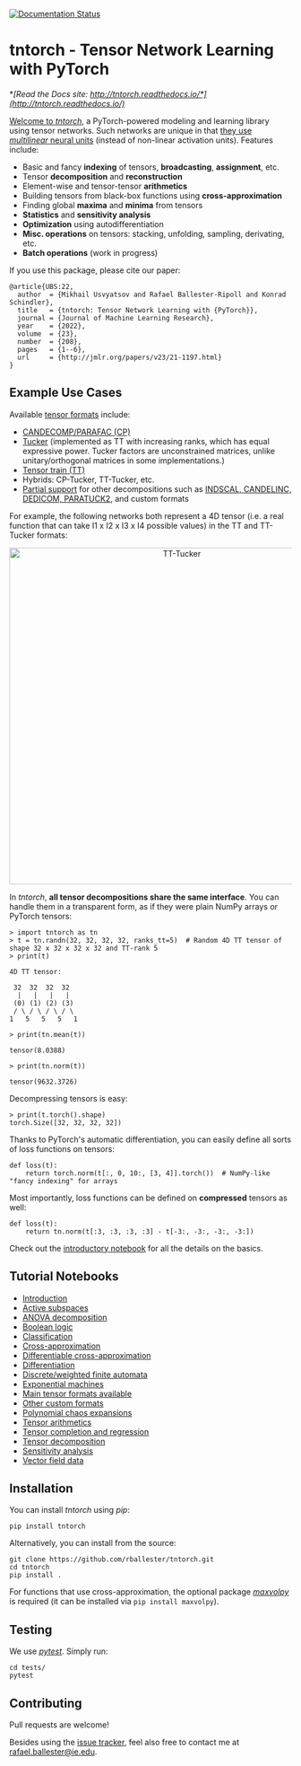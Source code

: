 [![Documentation Status](https://readthedocs.org/projects/tntorch/badge/?version=latest)](https://tntorch.readthedocs.io/en/latest/?badge=latest)

# tntorch - Tensor Network Learning with PyTorch

**[Read the Docs site: *http://tntorch.readthedocs.io/*](http://tntorch.readthedocs.io/)**

[Welcome to *tntorch*](https://github.com/rballester/tntorch/blob/main/docs/tutorials/introduction.ipynb), a PyTorch-powered modeling and learning library using tensor networks. Such networks are unique in that [they use *multilinear* neural units](https://arxiv.org/abs/1711.00811) (instead of non-linear activation units). Features include:

- Basic and fancy **indexing** of tensors, **broadcasting**, **assignment**, etc.
- Tensor **decomposition** and **reconstruction**
- Element-wise and tensor-tensor **arithmetics**
- Building tensors from black-box functions using **cross-approximation**
- Finding global **maxima** and **minima** from tensors
- **Statistics** and **sensitivity analysis**
- **Optimization** using autodifferentiation
- **Misc. operations** on tensors: stacking, unfolding, sampling, derivating, etc.
- **Batch operations** (work in progress)

If you use this package, please cite our paper:

```
@article{UBS:22,
  author  = {Mikhail Usvyatsov and Rafael Ballester-Ripoll and Konrad Schindler},
  title   = {tntorch: Tensor Network Learning with {PyTorch}},
  journal = {Journal of Machine Learning Research},
  year    = {2022},
  volume  = {23},
  number  = {208},
  pages   = {1--6},
  url     = {http://jmlr.org/papers/v23/21-1197.html}
}
```

## Example Use Cases

Available [tensor formats](https://github.com/rballester/tntorch/blob/main/docs/tutorials/main_formats.ipynb) include:

- [CANDECOMP/PARAFAC (CP)](https://epubs.siam.org/doi/pdf/10.1137/07070111X)
- [Tucker](https://epubs.siam.org/doi/pdf/10.1137/S0895479898346995) (implemented as TT with increasing ranks, which has equal expressive power. Tucker factors are unconstrained matrices, unlike unitary/orthogonal matrices in some implementations.)
- [Tensor train (TT)](https://epubs.siam.org/doi/abs/10.1137/090752286?journalCode=sjoce3)
- Hybrids: CP-Tucker, TT-Tucker, etc. 
- [Partial support](https://github.com/rballester/tntorch/blob/main/docs/tutorials/other_formats.ipynb) for other decompositions such as [INDSCAL, CANDELINC, DEDICOM, PARATUCK2](https://epubs.siam.org/doi/pdf/10.1137/07070111X), and custom formats

For example, the following networks both represent a 4D tensor (i.e. a real function that can take I1 x I2 x I3 x I4 possible values) in the TT and TT-Tucker formats:

<p align="center"><img src="https://github.com/rballester/tntorch/blob/main/images/tensors.jpg" width="600" title="TT-Tucker"></p>

In *tntorch*, **all tensor decompositions share the same interface**. You can handle them in a transparent form, as if they were plain NumPy arrays or PyTorch tensors:

```
> import tntorch as tn
> t = tn.randn(32, 32, 32, 32, ranks_tt=5)  # Random 4D TT tensor of shape 32 x 32 x 32 x 32 and TT-rank 5
> print(t)

4D TT tensor:

 32  32  32  32
  |   |   |   |
 (0) (1) (2) (3)
 / \ / \ / \ / \
1   5   5   5   1

> print(tn.mean(t))

tensor(8.0388)

> print(tn.norm(t))

tensor(9632.3726)
```

Decompressing tensors is easy:  

```
> print(t.torch().shape)
torch.Size([32, 32, 32, 32])
```

Thanks to PyTorch's automatic differentiation, you can easily define all sorts of loss functions on tensors:

```
def loss(t):
    return torch.norm(t[:, 0, 10:, [3, 4]].torch())  # NumPy-like "fancy indexing" for arrays
```

Most importantly, loss functions can be defined on **compressed** tensors as well:

```
def loss(t):
    return tn.norm(t[:3, :3, :3, :3] - t[-3:, -3:, -3:, -3:])
```

Check out the [introductory notebook](https://github.com/rballester/tntorch/blob/master/docs/tutorials/introduction.ipynb) for all the details on the basics.

## Tutorial Notebooks

- [Introduction](https://github.com/rballester/tntorch/blob/master/docs/tutorials/introduction.ipynb)
- [Active subspaces](https://github.com/rballester/tntorch/blob/master/docs/tutorials/active_subspaces.ipynb)
- [ANOVA decomposition](https://github.com/rballester/tntorch/blob/master/docs/tutorials/anova.ipynb)
- [Boolean logic](https://github.com/rballester/tntorch/blob/master/docs/tutorials/logic.ipynb)
- [Classification](https://github.com/rballester/tntorch/blob/master/docs/tutorials/classification.ipynb)
- [Cross-approximation](https://github.com/rballester/tntorch/blob/master/docs/tutorials/cross.ipynb)
- [Differentiable cross-approximation](https://github.com/rballester/tntorch/blob/master/docs/tutorials/diffcross.ipynb)
- [Differentiation](https://github.com/rballester/tntorch/blob/master/docs/tutorials/derivatives.ipynb)
- [Discrete/weighted finite automata](https://github.com/rballester/tntorch/blob/master/docs/tutorials/automata.ipynb)
- [Exponential machines](https://github.com/rballester/tntorch/blob/master/docs/tutorials/exponential_machines.ipynb)
- [Main tensor formats available](https://github.com/rballester/tntorch/blob/master/docs/tutorials/main_formats.ipynb)
- [Other custom formats](https://github.com/rballester/tntorch/blob/master/docs/tutorials/other_formats.ipynb)
- [Polynomial chaos expansions](https://github.com/rballester/tntorch/blob/master/docs/tutorials/pce.ipynb)
- [Tensor arithmetics](https://github.com/rballester/tntorch/blob/master/docs/tutorials/arithmetics.ipynb)
- [Tensor completion and regression](https://github.com/rballester/tntorch/blob/master/docs/tutorials/completion.ipynb)
- [Tensor decomposition](https://github.com/rballester/tntorch/blob/master/docs/tutorials/decompositions.ipynb)
- [Sensitivity analysis](https://github.com/rballester/tntorch/blob/master/docs/tutorials/sobol.ipynb)
- [Vector field data](https://github.com/rballester/tntorch/blob/master/docs/tutorials/vector_fields.ipynb)

## Installation

You can install *tntorch* using *pip*:

```
pip install tntorch
```

Alternatively, you can install from the source:

```
git clone https://github.com/rballester/tntorch.git
cd tntorch
pip install .
```

For functions that use cross-approximation, the optional package [*maxvolpy*](https://bitbucket.org/muxas/maxvolpy) is required (it can be installed via `pip install maxvolpy`).

## Testing

We use [*pytest*](https://docs.pytest.org/en/latest/). Simply run:

```
cd tests/
pytest
```

## Contributing

Pull requests are welcome! 

Besides using the [issue tracker](https://github.com/rballester/tntorch/issues), feel also free to contact me at <rafael.ballester@ie.edu>.
